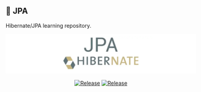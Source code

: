 ## 💬 JPA

Hibernate/JPA learning repository.

![image](src/main/resources/docs/common/images/hib.png)

<div align="center">

[![Release](https://img.shields.io/badge/-%F0%9F%93%9A%20Spring_Data_JPA-brightgreen)](https://docs.spring.io/spring-data/jpa/docs/current/reference/html/)
[![Release](https://img.shields.io/badge/-🚀_Hibernate_ORM-green)](https://hibernate.org/orm/documentation/6.2/)
</div>

